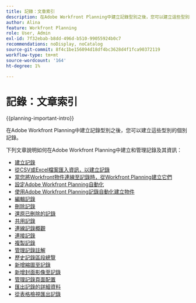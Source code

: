 ```yaml
---
title: 記錄：文章索引
description: 在Adobe Workfront Planning中建立記錄型別之後，您可以建立這些型別的個別記錄。 以下文章說明如何在Adobe Workfront Planning中建立和管理記錄及其資訊。
author: Alina
feature: Workfront Planning
role: User, Admin
exl-id: 7f32ebab-b8dd-496d-b510-99055924b0c7
recommendations: noDisplay, noCatalog
source-git-commit: 8f4c1be156094d18df4bc3628d4f1fca90372119
workflow-type: tm+mt
source-wordcount: '164'
ht-degree: 1%

---
```



# 記錄：文章索引

<!--<span class="preview">The highlighted information on this page refers to functionality not yet generally available. It is available only in the Preview environment for all customers. After the monthly releases to Production, the same features are also available in the Production environment for customers who enabled fast releases. </span>   

<span class="preview">For information about fast releases, see [Enable or disable fast releases for your organization](/help/quicksilver/administration-and-setup/set-up-workfront/configure-system-defaults/enable-fast-release-process.md). </span>-->

{{planning-important-intro}}

在Adobe Workfront Planning中建立記錄型別之後，您可以建立這些型別的個別記錄。

下列文章說明如何在Adobe Workfront Planning中建立和管理記錄及其資訊：

* [建立記錄](/help/quicksilver/planning/records/create-records.md)
* [從CSV或Excel檔案匯入資訊，以建立記錄](/help/quicksilver/planning/records/import-file-to-create-records.md)
* [當您將Workfront物件連線至記錄時，從Workfront Planning建立它們](/help/quicksilver/planning/records/create-workfront-objects-from-workfront-planning.md)
* [設定Adobe Workfront Planning自動化](/help/quicksilver/planning/records/configure-automations-to-create-records.md)
* [使用Adobe Workfront Planning記錄自動化建立物件](/help/quicksilver/planning/records/create-wf-objects-using-planning-automations.md)
* [編輯記錄](/help/quicksilver/planning/records/edit-records.md)
* [刪除記錄](/help/quicksilver/planning/records/delete-records.md)
* [還原已刪除的記錄](/help/quicksilver/planning/records/restore-deleted-records.md)
* [共用記錄](/help/quicksilver/planning/records/share-records.md)
* [連線記錄概觀](/help/quicksilver/planning/records/connected-records-overview.md)
* [連接記錄](/help/quicksilver/planning/records/connect-records.md)
* [複製記錄](/help/quicksilver/planning/records/copy-or-duplicate-records.md)
* [管理記錄註解](/help/quicksilver/planning/records/manage-record-comments.md)
* [歷史記錄區段總覽](/help/quicksilver/planning/records/history-section-overview.md)
* [新增縮圖至記錄](/help/quicksilver/planning/records/add-thumbnails-to-records.md)
* [新增封面影像至記錄](/help/quicksilver/planning/records/add-a-cover-image-to-a-record.md)
* [管理記錄頁面配置](/help/quicksilver/planning/records/manage-the-record-page.md)
* [匯出記錄的詳細資料](/help/quicksilver/planning/records/export-the-record-page.md)
* [從表格檢視匯出記錄](/help/quicksilver/planning/records/export-records-from-the-table-view.md)

